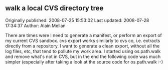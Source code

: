 ## walk a local CVS directory tree

Originally published: 2008-07-25 15:53:02
Last updated: 2008-07-28 17:34:37
Author: Alain Mellan

There are times were I need to generate a manifest, or perform an export of my current CVS sandbox. cvs export works similarly to cvs co, i.e. extracts directly from a repository. I want to generate a clean export, without all the log files, etc, that tend to pollute my work area. I started using os.path.walk and remove what's not in CVS, but in the end the following code was much simpler (especially after taking a look at the source code for os.path.walk :-)